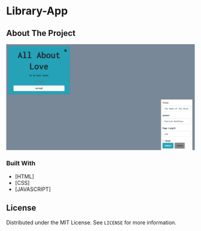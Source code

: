 # Library-App

<!-- ABOUT THE PROJECT -->

## About The Project

<img src="/Library-app.png">

### Built With

- [HTML]
- [CSS]
- [JAVASCRIPT]

<!-- LICENSE -->

## License

Distributed under the MIT License. See `LICENSE` for more information.
